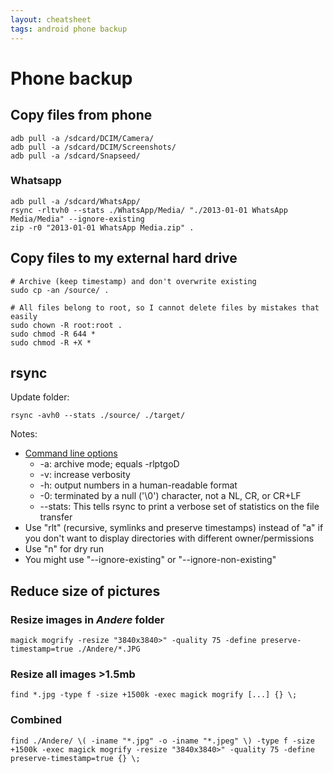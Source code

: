 ```yaml
---
layout: cheatsheet
tags: android phone backup
---
```


# Phone backup

## Copy files from phone

```
adb pull -a /sdcard/DCIM/Camera/
adb pull -a /sdcard/DCIM/Screenshots/
adb pull -a /sdcard/Snapseed/
```

### Whatsapp

```
adb pull -a /sdcard/WhatsApp/
rsync -rltvh0 --stats ./WhatsApp/Media/ "./2013-01-01 WhatsApp Media/Media" --ignore-existing
zip -r0 "2013-01-01 WhatsApp Media.zip" .
```

## Copy files to my external hard drive

```
# Archive (keep timestamp) and don't overwrite existing
sudo cp -an /source/ .
```

```
# All files belong to root, so I cannot delete files by mistakes that easily
sudo chown -R root:root .
sudo chmod -R 644 *
sudo chmod -R +X *
```

## rsync

Update folder:
```
rsync -avh0 --stats ./source/ ./target/
```

Notes:
- [Command line options](https://explainshell.com/explain?cmd=rsync+-avh0+--stats+.%2Fsource%2F+.%2Ftarget%2F)
  - -a: archive mode; equals -rlptgoD
  - -v: increase verbosity
  - -h: output numbers in a human-readable format
  - -0: terminated by a null ('\0') character, not a NL, CR, or CR+LF
  - --stats: This tells rsync to print a verbose set of statistics on the file transfer
- Use "rlt" (recursive, symlinks and preserve timestamps) instead of "a" if you don't want to display directories with different owner/permissions
- Use "n" for dry run
- You might use "--ignore-existing" or "--ignore-non-existing"

## Reduce size of pictures

### Resize images in *Andere* folder

```
magick mogrify -resize "3840x3840>" -quality 75 -define preserve-timestamp=true ./Andere/*.JPG
```

### Resize all images >1.5mb

```
find *.jpg -type f -size +1500k -exec magick mogrify [...] {} \;
```

### Combined

```
find ./Andere/ \( -iname "*.jpg" -o -iname "*.jpeg" \) -type f -size +1500k -exec magick mogrify -resize "3840x3840>" -quality 75 -define preserve-timestamp=true {} \;
```
